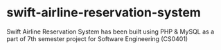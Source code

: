 swift-airline-reservation-system
================================

Swift Airline Reservation System has been built using PHP &amp; MySQL as a part of 7th semester project for Software Engineering (CS0401)
